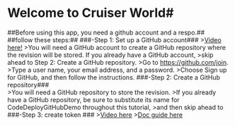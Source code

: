 
#            Welcome to Cruiser World#   
##Before using this app, you need a github account and a respo.##
##follow these steps:##
###-Step 1: Set up a GitHub account###
	>[Video here!](https://www.youtube.com/watch?v=i872t4siHzE)
	>You will need a GitHub account to create a GitHub repository where the revision will be stored. If you already have a GitHub account, 
	>skip ahead to Step 2: Create a GitHub repository.
	>Go to https://github.com/join.
	>Type a user name, your email address, and a password.
	>Choose Sign up for GitHub, and then follow the instructions.
###-Step 2: Create a GitHub repository###	
	>You will need a GitHub repository to store the revision.
	>If you already have a GitHub repository, be sure to substitute its name for CodeDeployGitHubDemo throughout this tutorial,
	>and then skip ahead to 
###-Step 3: create token ###
	>[Video here](https://www.youtube.com/watch?v=CR-XlgQ9Pu4)
	>[Doc guide here](https://docs.github.com/en/github/authenticating-to-github/creating-a-personal-access-token)
	
